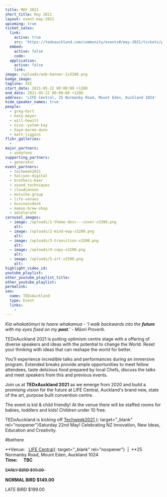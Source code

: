 ```yaml
---
title: MAY 2021
short_title: May 2021
layout: event-may-2021
upcoming: true
ticket_sales:
  link:
    active: true
    src: 'https://tedxauckland.com/community/events#/may-2021/tickets/purchase'
  embed:
    active: false
    code:
  application:
    active: false
    link:
image: /uploads/web-banner-1x3200.png
badge_image:
tagline: XXI
start_date: 2021-05-22 00:00:00 +1200
end_date: 2021-05-22 00:00:00 +1200
address: 'LIFE Central, 25 Normanby Road, Mount Eden, Auckland 1024'
hide_speaker_names: true
people:
  - greg-hart
  - kate-meyer
  - will-hewitt
  - niva--yotam-kay
  - kaye-maree-dunn
  - matt-liggins
flikr_galleries:
  -
major_partners:
  - vodafone
supporting_partners:
  - generator
event_partners:
  - techweek2021
  - halcyon-digital
  - brothers-beer
  - sound_techniques
  - cloudcannon
  - motuihe-group
  - life-venues
  - businessdesk
  - mamas-brew-shop
  - adcelerate
carousel_images:
  - image: /uploads/1-theme-desc---cover-x3200.png
    alt:
  - image: /uploads/2-mind-map-x3200.png
    alt:
  - image: /uploads/3-transition-x3200.png
    alt:
  - image: /uploads/4-copy-x3200.png
    alt:
  - image: /uploads/5-art-x3200.png
    alt:
highlight_video_id:
youtube_playlist:
other_youtube_playlist_title:
other_youtube_playlist:
permalink:
seo:
  name: TEDxAuckland
  type: Event
  links:
    -
---
```


*Kia whakatōmuri te haere whakamua - ‘I walk backwards into the **future** with my eyes fixed on my **past**.’ - Māori Proverb.*

TEDxAuckland 2021 is putting optimism centre stage with a offering of diverse speakers and ideas with the potential to change the World. Reset your thinking with ideas that can reshape the world for better.

You’ll experience incredible talks and performances during an immersive program. Extended breaks provide ample opportunities to meet fellow attendees, taste delicious food prepared by local Chefs, discuss the talks and meet speakers from this and previous events.

Join us at **TEDxAuckland 2021** as we emerge from 2020 and build a promising vision for the future at LIFE Central, Auckland's brand new, state of the art, purpose built convention centre.

The event is kid & child friendly\! At the venue there will be staffed rooms for babies, toddlers and kids\! Children under 10 free.

TEDxAuckland is kicking off&nbsp;[Techweek2021&nbsp;](https://techweek.co.nz/){: target="_blank" rel="noopener"}Saturday 22nd May\! Celebrating NZ Innovation, New Ideas, Education and Creativity.

\#bethere

**Venue:&nbsp; &nbsp;[LIFE Central](https://lifenz.org/life-central/){: target="_blank" rel="noopener"}&nbsp; \| &nbsp;**25 Normanby Road, Mount Eden, Auckland 1024<br>**Time:&nbsp; &nbsp; &nbsp; TBC**

E̶A̶R̶L̶Y̶ ̶B̶I̶R̶D̶ ̶$̶9̶9̶.̶0̶0̶

**NORMAL BIRD $149.00**

LATE BIRD $199.00
